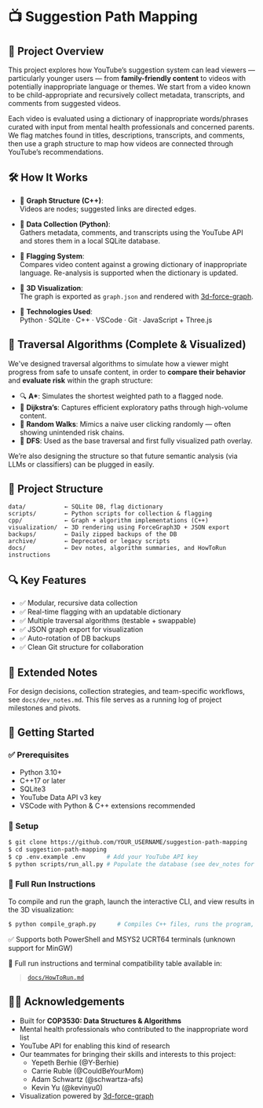 # 📺 Suggestion Path Mapping

## 🎯 Project Overview

This project explores how YouTube’s suggestion system can lead viewers — particularly younger users — from **family-friendly content** to videos with potentially inappropriate language or themes. We start from a video known to be child-appropriate and recursively collect metadata, transcripts, and comments from suggested videos.

Each video is evaluated using a dictionary of inappropriate words/phrases curated with input from mental health professionals and concerned parents. We flag matches found in titles, descriptions, transcripts, and comments, then use a graph structure to map how videos are connected through YouTube’s recommendations.

## 🛠️ How It Works

- 🧠 **Graph Structure (C++)**:  
  Videos are nodes; suggested links are directed edges.

- 🐍 **Data Collection (Python)**:  
  Gathers metadata, comments, and transcripts using the YouTube API and stores them in a local SQLite database.

- 🚩 **Flagging System**:  
  Compares video content against a growing dictionary of inappropriate language. Re-analysis is supported when the dictionary is updated.

- 🌌 **3D Visualization**:  
  The graph is exported as `graph.json` and rendered with [3d-force-graph](https://github.com/vasturiano/3d-force-graph).

- 🔧 **Technologies Used**:  
  Python · SQLite · C++ · VSCode · Git · JavaScript + Three.js

## 🧠 Traversal Algorithms (Complete & Visualized)

We've designed traversal algorithms to simulate how a viewer might progress from safe to unsafe content, in order to **compare their behavior** and **evaluate risk** within the graph structure:

- 🔍 **A\***: Simulates the shortest weighted path to a flagged node.
- 🧭 **Dijkstra’s**: Captures efficient exploratory paths through high-volume content.
- 🎲 **Random Walks**: Mimics a naive user clicking randomly — often showing unintended risk chains.
- 🧵 **DFS**: Used as the base traversal and first fully visualized path overlay.

We’re also designing the structure so that future semantic analysis (via LLMs or classifiers) can be plugged in easily.

## 📂 Project Structure

```plaintext
data/           ← SQLite DB, flag dictionary
scripts/        ← Python scripts for collection & flagging
cpp/            ← Graph + algorithm implementations (C++)
visualization/  ← 3D rendering using ForceGraph3D + JSON export
backups/        ← Daily zipped backups of the DB
archive/        ← Deprecated or legacy scripts
docs/           ← Dev notes, algorithm summaries, and HowToRun instructions
```

## 🔍 Key Features

- ✅ Modular, recursive data collection
- ✅ Real-time flagging with an updatable dictionary
- ✅ Multiple traversal algorithms (testable + swappable)
- ✅ JSON graph export for visualization
- ✅ Auto-rotation of DB backups
- ✅ Clean Git structure for collaboration

## 📝 Extended Notes

For design decisions, collection strategies, and team-specific workflows, see `docs/dev_notes.md`. This file serves as a running log of project milestones and pivots.

## 🚀 Getting Started

### ✅ Prerequisites

- Python 3.10+  
- C++17 or later  
- SQLite3  
- YouTube Data API v3 key  
- VSCode with Python & C++ extensions recommended

### 🔧 Setup

```bash
$ git clone https://github.com/YOUR_USERNAME/suggestion-path-mapping
$ cd suggestion-path-mapping
$ cp .env.example .env      # Add your YouTube API key
$ python scripts/run_all.py # Populate the database (see dev_notes for options)
```

### 🚦 Full Run Instructions

To compile and run the graph, launch the interactive CLI, and view results in the 3D visualization:

```bash
$ python compile_graph.py      # Compiles C++ files, runs the program, and starts the server (auto opens browser)
```
✅ Supports both PowerShell and MSYS2 UCRT64 terminals (unknown support for MinGW)

📘 Full run instructions and terminal compatibility table available in:
> [`docs/HowToRun.md`](docs/HowToRun.md)


## 🙌🏻 Acknowledgements

- Built for **COP3530: Data Structures & Algorithms**
- Mental health professionals who contributed to the inappropriate word list
- YouTube API for enabling this kind of research
- Our teammates for bringing their skills and interests to this project:
  - Yepeth Berhie (@Y-Berhie)  
  - Carrie Ruble (@CouldBeYourMom)  
  - Adam Schwartz (@schwartza-afs)  
  - Kevin Yu (@kevinyu0)  
- Visualization powered by [3d-force-graph](https://github.com/vasturiano/3d-force-graph)
